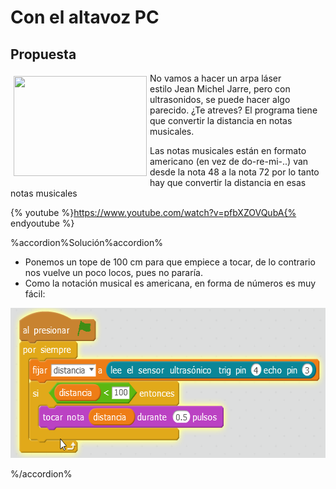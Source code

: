 
# Con el altavoz PC

## Propuesta

<img src="http://i.ytimg.com/vi/9DlwQJX3qag/hqdefault.jpg" width="213" height="160" style="float: left; margin: 5px;" />No vamos a hacer un arpa láser estilo Jean Michel Jarre, pero con ultrasonidos, se puede hacer algo parecido. ¿Te atreves? El programa tiene que convertir la distancia en notas musicales.

Las notas musicales están en formato americano (en vez de do-re-mi-..) van desde la nota 48 a la nota 72 por lo tanto hay que convertir la distancia en esas notas musicales

{% youtube %}https://www.youtube.com/watch?v=pfbXZOVQubA{% endyoutube %}


%accordion%Solución%accordion%

- Ponemos un tope de 100 cm para que empiece a tocar, de lo contrario nos vuelve un poco locos, pues no pararía.
- Como la notación musical es americana, en forma de números es muy fácil:

<img src="img/2017-02-14_06_40_57-mBlock_-_Based_On_Scratch_From_the_MIT_Media_Lab(v3.4.5)_-_Puerto_serie_Conectad.png" width="609" height="240" />



%/accordion%




